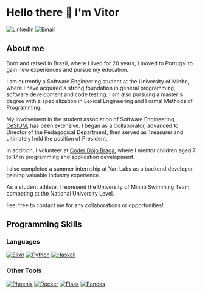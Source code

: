 # Hello there 👋 I'm Vitor

[![LinkedIn](https://img.shields.io/badge/-Vitor%20Lelis-0E76A8?style=for-the-badge&logo=linkedin)](https://www.linkedin.com/in/vitor-lelis-71361420a/)
[![Email](https://img.shields.io/badge/-VITOR%20LELIS-EA4335?style=for-the-badge&logo=gmail&logoColor=white)](mailto:vitorll909@gmail.com)

  ## About me
 Born and raised in Brazil, where I lived for 20 years, I moved to Portugal to gain new experiences and pursue my education.

I am currently a Software Engineering student at the University of Minho, where I have acquired a strong foundation in general programming, software development and code testing. I am also pursuing a master's degree with a specialization in Lexical Engineering and Formal Methods of Programming.

My involvement in the student association of Software Engineering, [CeSIUM](https://github.com/cesium), has been extensive. I began as a Collaborator, advanced to Director of the Pedagogical Department, then served as Treasurer and ultimately held the position of President.

In addition, I volunteer at [Coder Dojo Braga](https://github.com/coderdojobraga), where I mentor children aged 7 to 17 in programming and application development.

I also completed a summer internship at Yari Labs as a backend developer, gaining valuable industry experience.

As a student athlete, I represent the University of Minho Swimming Team, competing at the National University Level.

Feel free to contact me for any collaborations or opportunities!
  
  ## Programming Skills
  
  ### Languages
  
  [![Elixir](https://img.shields.io/badge/-ELIXIR-4B275F?style=for-the-badge&logo=elixir&logoColor=white)](https://elixir-lang.org/)
  [![Python](https://img.shields.io/badge/-PYTHON-306998?style=for-the-badge&logo=python&logoColor=white)](https://www.python.org/)
  [![Haskell](https://img.shields.io/badge/-HASKELL-5D4F85?style=for-the-badge&logo=haskell&logoColor=white)](https://www.haskell.org/)
  
  ### Other Tools
  [![Phoenix](https://img.shields.io/badge/-PHOENIX-FD4F00?style=for-the-badge&logo=phoenix-framework&logoColor=white)](https://hexdocs.pm/phoenix_live_view/Phoenix.LiveView.html)
  [![Docker](https://img.shields.io/badge/-DOCKER-2496ED?style=for-the-badge&logo=docker&logoColor=white)](https://www.docker.com/)
  [![Flask](https://img.shields.io/badge/-FLASK-000000?style=for-the-badge&logo=flask&logoColor=white)](https://flask.palletsprojects.com/en/3.0.x/)
  [![Pandas](https://img.shields.io/badge/-PANDAS-150458?style=for-the-badge&logo=pandas&logoColor=white)](https://pandas.pydata.org/docs/index.html)
